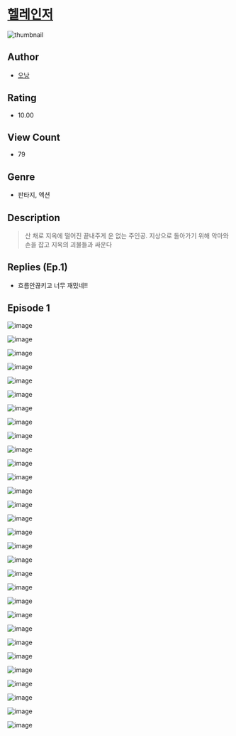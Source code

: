 # [헬레인저](https://comic.naver.com/challenge/list?titleId=811209)
![thumbnail](https://image-comic.pstatic.net/user_contents_data/challenge_comic/2023/05/25/279558/upload_3473232305306286392_480x623.jpeg)

## Author
- [오낭](https://comic.naver.com/artistTitle?id=279558)

## Rating
- 10.00

## View Count
- 79

## Genre
- 판타지, 액션

## Description
> 산 채로 지옥에 떨어진 끝내주게 운 없는 주인공. 지상으로 돌아가기 위해 악마와 손을 잡고 지옥의 괴물들과 싸운다

## Replies (Ep.1)
- 흐름안끊키고 너무 재밌네!!

## Episode 1
![image](https://image-comic.pstatic.net/user_contents_data/challenge_comic/2023/05/26/279558/upload_4064047010148463159.jpeg)

![image](https://image-comic.pstatic.net/user_contents_data/challenge_comic/2023/05/26/279558/upload_7364057403667854177.jpeg)

![image](https://image-comic.pstatic.net/user_contents_data/challenge_comic/2023/05/26/279558/upload_7161909099313049700.jpeg)

![image](https://image-comic.pstatic.net/user_contents_data/challenge_comic/2023/05/26/279558/upload_3906698100117693285.jpeg)

![image](https://image-comic.pstatic.net/user_contents_data/challenge_comic/2023/05/26/279558/upload_3558742424043151670.jpeg)

![image](https://image-comic.pstatic.net/user_contents_data/challenge_comic/2023/05/26/279558/upload_3690193261130495329.jpeg)

![image](https://image-comic.pstatic.net/user_contents_data/challenge_comic/2023/05/26/279558/upload_3762813994066393401.jpeg)

![image](https://image-comic.pstatic.net/user_contents_data/challenge_comic/2023/05/26/279558/upload_7149240333118092131.jpeg)

![image](https://image-comic.pstatic.net/user_contents_data/challenge_comic/2023/05/26/279558/upload_7291945963591329081.jpeg)

![image](https://image-comic.pstatic.net/user_contents_data/challenge_comic/2023/05/26/279558/upload_4050769307728427063.jpeg)

![image](https://image-comic.pstatic.net/user_contents_data/challenge_comic/2023/05/26/279558/upload_7293642703309727078.jpeg)

![image](https://image-comic.pstatic.net/user_contents_data/challenge_comic/2023/05/26/279558/upload_3616453410026764592.jpeg)

![image](https://image-comic.pstatic.net/user_contents_data/challenge_comic/2023/05/26/279558/upload_3618978979696030306.jpeg)

![image](https://image-comic.pstatic.net/user_contents_data/challenge_comic/2023/05/26/279558/upload_7017231883964080695.jpeg)

![image](https://image-comic.pstatic.net/user_contents_data/challenge_comic/2023/05/26/279558/upload_7148959957582570294.jpeg)

![image](https://image-comic.pstatic.net/user_contents_data/challenge_comic/2023/05/26/279558/upload_3774969984290349622.jpeg)

![image](https://image-comic.pstatic.net/user_contents_data/challenge_comic/2023/05/26/279558/upload_4121185512100084065.jpeg)

![image](https://image-comic.pstatic.net/user_contents_data/challenge_comic/2023/05/26/279558/upload_3977022829419902008.jpeg)

![image](https://image-comic.pstatic.net/user_contents_data/challenge_comic/2023/05/26/279558/upload_4062584831415302196.jpeg)

![image](https://image-comic.pstatic.net/user_contents_data/challenge_comic/2023/05/26/279558/upload_3617909155667784803.jpeg)

![image](https://image-comic.pstatic.net/user_contents_data/challenge_comic/2023/05/26/279558/upload_7003155910287832119.jpeg)

![image](https://image-comic.pstatic.net/user_contents_data/challenge_comic/2023/05/26/279558/upload_7075216812253000760.jpeg)

![image](https://image-comic.pstatic.net/user_contents_data/challenge_comic/2023/05/26/279558/upload_7291952543498134579.jpeg)

![image](https://image-comic.pstatic.net/user_contents_data/challenge_comic/2023/05/26/279558/upload_3991425538474390067.jpeg)

![image](https://image-comic.pstatic.net/user_contents_data/challenge_comic/2023/05/26/279558/upload_3919368833427715121.jpeg)

![image](https://image-comic.pstatic.net/user_contents_data/challenge_comic/2023/05/26/279558/upload_3631649944998721891.jpeg)

![image](https://image-comic.pstatic.net/user_contents_data/challenge_comic/2023/05/26/279558/upload_3618416218684350771.jpeg)

![image](https://image-comic.pstatic.net/user_contents_data/challenge_comic/2023/05/26/279558/upload_4122310092579419699.jpeg)

![image](https://image-comic.pstatic.net/user_contents_data/challenge_comic/2023/05/26/279558/upload_7293687581553997872.jpeg)

![image](https://image-comic.pstatic.net/user_contents_data/challenge_comic/2023/05/26/279558/upload_3763099863670470449.jpeg)
